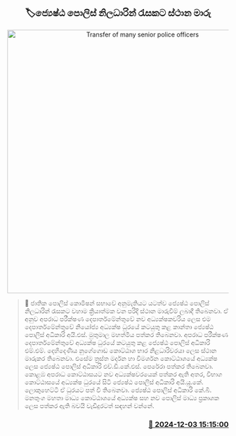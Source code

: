 <p align='center'><b><h2 align='center' title='Transfer of many senior police officers'>🏷ජ්‍යෙෂ්ඨ පොලිස් නිලධාරින් රැසකට ස්ථාන මාරු</h2></b></p>
<p align='center'><img src='https://helakuru.sgp1.cdn.digitaloceanspaces.com/esana/images/lib/srilanka-police[1].jpg' width='600' alt='Transfer of many senior police officers'></p>

>📝 ජාතික පොලිස් කොමිෂන් සභාවේ අනුමැතියට යටත්ව ජ්‍යෙෂ්ඨ පොලිස් නිලධාරින් රැසකට වහාම ක්‍රියාත්මක වන පරිදි ස්ථාන මාරුවීම් ලබාදී තිබෙනවා.
ඒ අනුව අපරාධ පරීක්ෂණ දෙපාර්තමේන්තුවේ නව අධ්‍යක්ෂකවරිය ලෙස එම දෙපාර්තමේන්තුවේ නියෝජ්‍ය අධ්‍යක්ෂ ධුරයේ කටයුතු කළ කාන්තා ජ්‍යෙෂ්ඨ පොලිස් අධිකාරි අයි.එස්. මුතුමාල මහත්මිය පත්කර තිබෙනවා.
අපරාධ පරීක්ෂණ දෙපාර්තමේන්තුවේ අධ්‍යක්ෂ ධුරයේ කටයුතු කළ ජ්‍යෙෂ්ඨ පොලිස් අධිකාරි එම්.එම්. දෙහිදෙණිය නුගේගොඩ කොට්ඨාශ භාර නිළධාරිවරයා ලෙස ස්ථාන මාරුකර තිබෙනවා.
එසේම ත්‍රස්ත මර්දන හා විමර්ශන කොට්ඨාශයේ අධ්‍යක්ෂ ලෙස ජ්‍යෙෂ්ඨ පොලිස් අධිකාරි එච්.ඩී.කේ.එස්. පෙරේරා පත්කර තිබෙනවා.
කොළඹ අපරාධ කොට්ඨාසයට නව අධ්‍යක්ෂවරයෙක් පත්කර ඇති අතර, විභාග කොට්ඨාසයේ අධ්‍යක්ෂ ධුරයේ සිටි ජ්‍යෙෂ්ඨ පොලිස් අධිකාරි අයි.යූ.කේ. ලොකුහෙට්ටි ඒ ධුරයට පත් වී තිබෙනවා.
ජ්‍යෙෂ්ඨ පොලිස් අධිකාරි කේ.බී. මනතුංග මහතා මාධ්‍ය කොට්ඨාශයේ අධ්‍යක්ෂ සහ නව පොලිස් මාධ්‍ය ප්‍රකාශක ලෙස පත්කර ඇති බවයි වැඩිදුරටත් සඳහන් වන්නේ.
 


<h3 align='right'><a href='https://www.helakuru.lk/esana/p/105621/'>📅 2024-12-03 15:15:00</a></h3>
